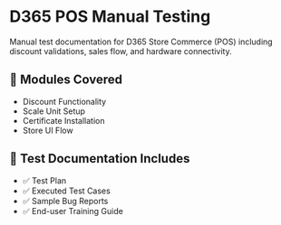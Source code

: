 # D365 POS Manual Testing

Manual test documentation for D365 Store Commerce (POS) including discount validations, sales flow, and hardware connectivity.

## 🧪 Modules Covered
- Discount Functionality
- Scale Unit Setup
- Certificate Installation
- Store UI Flow

## 📁 Test Documentation Includes
- ✅ Test Plan
- ✅ Executed Test Cases
- ✅ Sample Bug Reports
- ✅ End-user Training Guide
